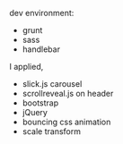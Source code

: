 dev environment:  
- grunt 
- sass
- handlebar

I applied, 
- slick.js carousel 
- scrollreveal.js on header 
- bootstrap
- jQuery
- bouncing css animation
- scale transform 
